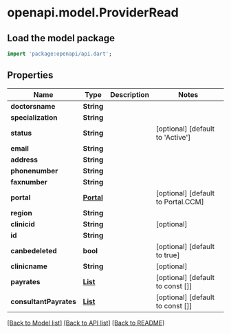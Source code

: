 # openapi.model.ProviderRead

## Load the model package
```dart
import 'package:openapi/api.dart';
```

## Properties
Name | Type | Description | Notes
------------ | ------------- | ------------- | -------------
**doctorsname** | **String** |  | 
**specialization** | **String** |  | 
**status** | **String** |  | [optional] [default to 'Active']
**email** | **String** |  | 
**address** | **String** |  | 
**phonenumber** | **String** |  | 
**faxnumber** | **String** |  | 
**portal** | [**Portal**](Portal.md) |  | [optional] [default to Portal.CCM]
**region** | **String** |  | 
**clinicid** | **String** |  | [optional] 
**id** | **String** |  | 
**canbedeleted** | **bool** |  | [optional] [default to true]
**clinicname** | **String** |  | [optional] 
**payrates** | [**List<ProviderPayRate>**](ProviderPayRate.md) |  | [optional] [default to const []]
**consultantPayrates** | [**List<ConsultantProviderPayRate>**](ConsultantProviderPayRate.md) |  | [optional] [default to const []]

[[Back to Model list]](../README.md#documentation-for-models) [[Back to API list]](../README.md#documentation-for-api-endpoints) [[Back to README]](../README.md)


